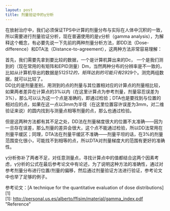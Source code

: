 ```yaml
---
layout: post
title: 剂量验证中的γ分析
---
```

在放射治疗中，我们必须保证TPS中计算的剂量分布与实际在人体中沉积的一致，所以需要进行剂量验证分析，现在普遍使用的是γ分析（gamma analysis），为解释这个概念，有必要先说一下先前的两种剂量分析方法，即DD法（Dose-difference）和DTA法（Distance-to-agreement），这两种方法非常容易理解：  

首先，我们需要先拿到要比较的数据，一个是计算机算出来的Dc， 一个是我们测到的（现在常用的有矩阵和EPID测量）Dm，当然两种分布的分辨率是不一致的，比如从计算机导出的数据是512*512的，矩阵达到的可能只有29*29个。测完两组数据，就可以比较了。  
DD比的是剂量差别，用测到的点的剂量与其位置相对应的计算点的剂量相比较，如果两者差异在计算点的3%以内（在这里计算点为参考剂量，剂量容忍误差为3%），那么可以认为这一个点是准确的，即通过检验；DTA也是要找到与位置的相对应的点，如果在这一点以3mm为半径（在这里位置容许误差为3mm，对二维验证来说）的圆内找到与测量点相等剂量的点，那么也通过检验。  

但是这两种方法都有其不足之处，DD法在剂量梯度很大的位置不太准确——因为一旦存在误差，那么剂量的差异会很大，这个点不能通过检验，所以DD法常用在剂量平缓区；同理，DTA法在剂量平缓区不准确——剂量平坦的话，在3%的剂量范围变化很小，可能找不到相等的点，所以DTA对剂量梯度大的范围有更好的准确性。  

γ分析弥补了两者不足，对任意测量点，寻找计算点中的值都结合这两个因素考虑，γ分析的公式在最后参考论文中有论述，为了说明这种方法的准确性，通过对参考剂量分布进行位置/剂量的偏移，然后通过剂量验证方法进行验证，参考论文中也举了足够的例子。

参考论文：[A technique for the quantitative evaluation of dose distributions] [1]   
  [1]: http://personal.us.es/alberto/ffisim/material/gamma_index.pdf "Reference"